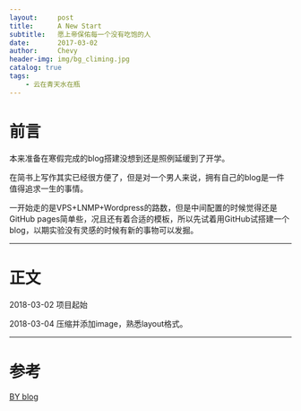 ```yaml
---
layout:     post
title:      A New Start
subtitle:   愿上帝保佑每一个没有吃饱的人
date:       2017-03-02
author:     Chevy
header-img: img/bg_climing.jpg
catalog: true
tags:
    - 云在青天水在瓶
---
```



# 前言

本来准备在寒假完成的blog搭建没想到还是照例延缓到了开学。

在简书上写作其实已经很方便了，但是对一个男人来说，拥有自己的blog是一件值得追求一生的事情。

一开始走的是VPS+LNMP+Wordpress的路数，但是中间配置的时候觉得还是GitHub pages简单些，况且还有着合适的模板，所以先试着用GitHub试搭建一个blog，以期实验没有灵感的时候有新的事物可以发掘。

---

# 正文

2018-03-02 项目起始

2018-03-04 压缩并添加image，熟悉layout格式。

---

# 参考

[BY blog](https://www.jianshu.com/p/e68fba58f75c)
